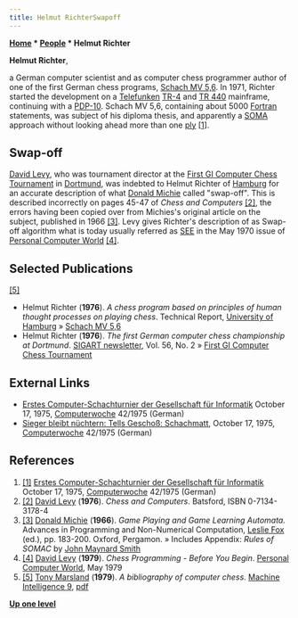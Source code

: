 ```yaml
---
title: Helmut RichterSwapoff
---
```

**[Home](Home "Home") * [People](People "People") * Helmut Richter**

**Helmut Richter**,

a German computer scientist and as computer chess programmer author of one of the first German chess programs, [Schach MV 5,6](Schach_MV_5,6 "Schach MV 5,6"). In 1971, Richter started the development on a [Telefunken](https://en.wikipedia.org/wiki/Telefunken) [TR-4](TR-4 "TR-4") and [TR 440](TR_440 "TR 440") mainframe, continuing with a [PDP-10](PDP-10 "PDP-10"). Schach MV 5,6, containing about 5000 [Fortran](Fortran "Fortran") statements, was subject of his diploma thesis, and apparently a [SOMA](SOMA "SOMA") approach without looking ahead more than one [ply](Ply "Ply") <a id="cite-note-1" href="#cite-ref-1">[1]</a>.

## Swap-off

[David Levy](David_Levy "David Levy"), who was tournament director at the [First GI Computer Chess Tournament](First_GI_Computer_Chess_Tournament "First GI Computer Chess Tournament") in [Dortmund](https://en.wikipedia.org/wiki/Dortmund), was indebted to Helmut Richter of [Hamburg](https://en.wikipedia.org/wiki/Hamburg) for an accurate description of what [Donald Michie](Donald_Michie "Donald Michie") called "swap-off". This is described incorrectly on pages 45-47 of *Chess and Computers* <a id="cite-note-2" href="#cite-ref-2">[2]</a>, the errors having been copied over from Michies's original article on the subject, published in 1966 <a id="cite-note-3" href="#cite-ref-3">[3]</a>. Levy gives Richter's description of as Swap-off algorithm what is today usually referred as [SEE](Static_Exchange_Evaluation "Static Exchange Evaluation") in the May 1970 issue of [Personal Computer World](Personal_Computer_World "Personal Computer World") <a id="cite-note-4" href="#cite-ref-4">[4]</a>.

## Selected Publications

<a id="cite-note-5" href="#cite-ref-5">[5]</a>

- Helmut Richter (**1976**). *A chess program based on principles of human thought processes on playing chess*. Technical Report, [University of Hamburg](University_of_Hamburg "University of Hamburg") » [Schach MV 5,6](Schach_MV_5,6 "Schach MV 5,6")
- Helmut Richter (**1976**). *The first German computer chess championship at Dortmund*. [SIGART newsletter](ACM#SIG "ACM"), Vol. 56, No. 2 » [First GI Computer Chess Tournament](First_GI_Computer_Chess_Tournament "First GI Computer Chess Tournament")

## External Links

- [Erstes Computer-Schachturnier der Gesellschaft für Informatik](https://www.computerwoche.de/a/computer-logik-im-koeniglichen-spiel,1205123) October 17, 1975, [Computerwoche](Computerworld#Woche "Computerworld") 42/1975 (German)
- [Sieger bleibt nüchtern: Tells Geschoß: Schachmatt](https://www.computerwoche.de/a/tells-geschoss-schachmatt,1205122), October 17, 1975, [Computerwoche](Computerworld#Woche "Computerworld") 42/1975 (German)

## References

1. <a id="cite-ref-1" href="#cite-note-1">[1]</a> [Erstes Computer-Schachturnier der Gesellschaft für Informatik](https://www.computerwoche.de/a/computer-logik-im-koeniglichen-spiel,1205123) October 17, 1975, [Computerwoche](Computerworld#Woche "Computerworld") 42/1975 (German)
1. <a id="cite-ref-2" href="#cite-note-2">[2]</a> [David Levy](David_Levy "David Levy") (**1976**). *Chess and Computers*. Batsford, ISBN 0-7134-3178-4
1. <a id="cite-ref-3" href="#cite-note-3">[3]</a> [Donald Michie](Donald_Michie "Donald Michie") (**1966**). *Game Playing and Game Learning Automata.* Advances in Programming and Non-Numerical Computation, [Leslie Fox](https://en.wikipedia.org/wiki/Leslie_Fox) (ed.), pp. 183-200. Oxford, Pergamon. » Includes Appendix: *Rules of SOMAC* by [John Maynard Smith](John_Maynard_Smith "John Maynard Smith")
1. <a id="cite-ref-4" href="#cite-note-4">[4]</a> [David Levy](David_Levy "David Levy") (**1979**). *Chess Programming - Before You Begin*. [Personal Computer World](Personal_Computer_World "Personal Computer World"), May 1979
1. <a id="cite-ref-5" href="#cite-note-5">[5]</a> [Tony Marsland](Tony_Marsland "Tony Marsland") (**1979**). *A bibliography of computer chess*. [Machine Intelligence 9](http://www.doc.ic.ac.uk/%7Eshm/MI/mi9.html), [pdf](http://aitopics.org/sites/default/files/classic/Machine_Intelligence_9/MI9-Ch19-Marsland.pdf)

**[Up one level](People "People")**

